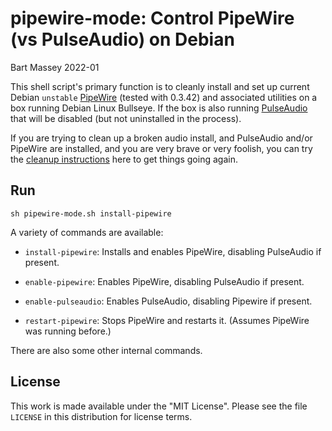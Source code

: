 # pipewire-mode: Control PipeWire (vs PulseAudio) on Debian
Bart Massey 2022-01

This shell script's primary function is to cleanly install
and set up current Debian `unstable`
[PipeWire](https://wiki.debian.org/PipeWire) (tested with
0.3.42) and associated utilities on a box running Debian
Linux Bullseye. If the box is also running
[PulseAudio](https://wiki.debian.org/PulseAudio) that will
be disabled (but not uninstalled in the process).

If you are trying to clean up a broken audio install, and
PulseAudio and/or PipeWire are installed, and you are very
brave or very foolish, you can try the
[cleanup instructions](CLEANUP.md) here to get things going
again.

## Run

    sh pipewire-mode.sh install-pipewire

A variety of commands are available:

* `install-pipewire`: Installs and enables PipeWire,
  disabling PulseAudio if present.

* `enable-pipewire`: Enables PipeWire, disabling PulseAudio
  if present.

* `enable-pulseaudio`: Enables PulseAudio, disabling Pipewire
  if present.

* `restart-pipewire`: Stops PipeWire and restarts
  it. (Assumes PipeWire was running before.)

There are also some other internal commands.

## License

This work is made available under the "MIT License". Please
see the file `LICENSE` in this distribution for license
terms.
